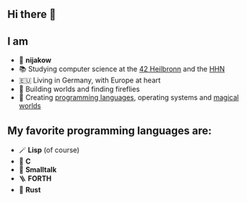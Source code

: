 ## Hi there 👋

<!--
**nijakow/nijakow** is a ✨ _special_ ✨ repository because its `README.md` (this file) appears on your GitHub profile.

Here are some ideas to get you started:

- 🔭 I’m currently working on ...
- 🌱 I’m currently learning ...
- 👯 I’m looking to collaborate on ...
- 🤔 I’m looking for help with ...
- 💬 Ask me about ...
- 📫 How to reach me: ...
- 😄 Pronouns: ...
- ⚡ Fun fact: ...
-->

## I am
 - 🖖 **nijakow**
 - 📚 Studying computer science at the [42 Heilbronn](https://www.42heilbronn.de/en/) and the [HHN](https://www.hs-heilbronn.de/en)
 - 🇪🇺 Living in Germany, with Europe at heart
 - 🌱 Building worlds and finding fireflies
 - 🚀 Creating [programming languages](https://github.com/nijakow/EcoRE), operating systems and [magical](https://github.com/nijakow/raven) [worlds](https://github.com/nijakow/lmud)

## My favorite programming languages are:
 - 🪄 **Lisp** (of course)
 - 🔧 **C**
 - 🎈 **Smalltalk**
 - 🪜 **FORTH**
 - 🦀 **Rust**
